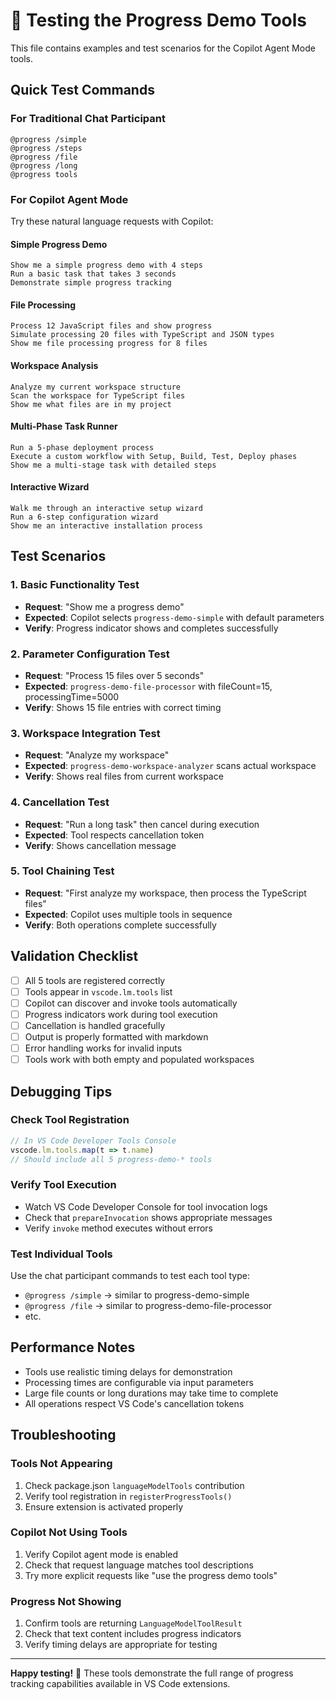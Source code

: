# 🧪 Testing the Progress Demo Tools

This file contains examples and test scenarios for the Copilot Agent Mode tools.

## Quick Test Commands

### For Traditional Chat Participant
```
@progress /simple
@progress /steps  
@progress /file
@progress /long
@progress tools
```

### For Copilot Agent Mode

Try these natural language requests with Copilot:

#### Simple Progress Demo
```
Show me a simple progress demo with 4 steps
Run a basic task that takes 3 seconds
Demonstrate simple progress tracking
```

#### File Processing
```
Process 12 JavaScript files and show progress
Simulate processing 20 files with TypeScript and JSON types
Show me file processing progress for 8 files
```

#### Workspace Analysis  
```
Analyze my current workspace structure
Scan the workspace for TypeScript files
Show me what files are in my project
```

#### Multi-Phase Task Runner
```
Run a 5-phase deployment process
Execute a custom workflow with Setup, Build, Test, Deploy phases
Show me a multi-stage task with detailed steps
```

#### Interactive Wizard
```
Walk me through an interactive setup wizard
Run a 6-step configuration wizard
Show me an interactive installation process
```

## Test Scenarios

### 1. Basic Functionality Test
- **Request**: "Show me a progress demo"
- **Expected**: Copilot selects `progress-demo-simple` with default parameters
- **Verify**: Progress indicator shows and completes successfully

### 2. Parameter Configuration Test
- **Request**: "Process 15 files over 5 seconds" 
- **Expected**: `progress-demo-file-processor` with fileCount=15, processingTime=5000
- **Verify**: Shows 15 file entries with correct timing

### 3. Workspace Integration Test
- **Request**: "Analyze my workspace"
- **Expected**: `progress-demo-workspace-analyzer` scans actual workspace
- **Verify**: Shows real files from current workspace

### 4. Cancellation Test
- **Request**: "Run a long task" then cancel during execution
- **Expected**: Tool respects cancellation token
- **Verify**: Shows cancellation message

### 5. Tool Chaining Test
- **Request**: "First analyze my workspace, then process the TypeScript files"
- **Expected**: Copilot uses multiple tools in sequence
- **Verify**: Both operations complete successfully

## Validation Checklist

- [ ] All 5 tools are registered correctly
- [ ] Tools appear in `vscode.lm.tools` list  
- [ ] Copilot can discover and invoke tools automatically
- [ ] Progress indicators work during tool execution
- [ ] Cancellation is handled gracefully
- [ ] Output is properly formatted with markdown
- [ ] Error handling works for invalid inputs
- [ ] Tools work with both empty and populated workspaces

## Debugging Tips

### Check Tool Registration
```javascript
// In VS Code Developer Tools Console
vscode.lm.tools.map(t => t.name)
// Should include all 5 progress-demo-* tools
```

### Verify Tool Execution
- Watch VS Code Developer Console for tool invocation logs
- Check that `prepareInvocation` shows appropriate messages
- Verify `invoke` method executes without errors

### Test Individual Tools
Use the chat participant commands to test each tool type:
- `@progress /simple` → similar to progress-demo-simple
- `@progress /file` → similar to progress-demo-file-processor
- etc.

## Performance Notes

- Tools use realistic timing delays for demonstration
- Processing times are configurable via input parameters
- Large file counts or long durations may take time to complete
- All operations respect VS Code's cancellation tokens

## Troubleshooting

### Tools Not Appearing
1. Check package.json `languageModelTools` contribution
2. Verify tool registration in `registerProgressTools()`
3. Ensure extension is activated properly

### Copilot Not Using Tools
1. Verify Copilot agent mode is enabled
2. Check that request language matches tool descriptions
3. Try more explicit requests like "use the progress demo tools"

### Progress Not Showing
1. Confirm tools are returning `LanguageModelToolResult`
2. Check that text content includes progress indicators
3. Verify timing delays are appropriate for testing

---

**Happy testing!** 🎯 These tools demonstrate the full range of progress tracking capabilities available in VS Code extensions.

